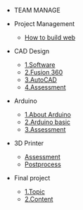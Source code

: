 <!-- 侧边栏 docs/_sidebar.md -->


- TEAM MANAGE

 + Project Management
      
      - [How to build web](class/1pm/1pm-web.md)
      
 + CAD Design
      - [1.Software](https://www.nexmaker.com/doc/2cad/cad.html)
      - [2.Fusion 360](https://www.nexmaker.com/doc/2cad/Fusion360prepare.html)
      - [3.AutoCAD](class/2cad/cad.md)
      - [4.Assessment](class/2cad/3d.md)
     
+ Arduino
  - [1.About Arduino](https://www.arduino.cc/)
  - [2.Arduino basic](https://www.nexmaker.com/doc/5arduino/arduino_basic.html)
  - [3.Assessment](https://www.nexmaker.com/doc/5arduino/assessment.html) 
  
+ 3D Printer 
   - [Assessment](class/2cad/cadass.md)
   - [Postprocess](class/2cad/process.md)
+ Final project
   - [1.Topic](project/assessment.md)
   - [2.Content](project/intro.md)

